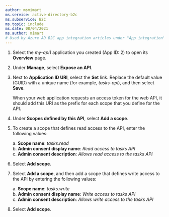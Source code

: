 ```yaml
---
author: msmimart
ms.service: active-directory-b2c
ms.subservice: B2C
ms.topic: include
ms.date: 08/04/2021
ms.author: mimart
# Used by Azure AD B2C app integration articles under "App integration".
---
```

1. Select the *my-api1* application you created (App ID: 2) to open its **Overview** page.

1. Under **Manage**, select **Expose an API**.
1. Next to **Application ID URI**, select the **Set** link. Replace the default value (GUID) with a unique name (for example, *tasks-api*), and then select  **Save**. 
 
   When your web application requests an access token for the web API, it should add this URI as the prefix for each scope that you define for the API.
1. Under **Scopes defined by this API**, select **Add a scope**.
1. To create a scope that defines read access to the API, enter the following values:

    a. **Scope name**: *tasks.read*  
    b. **Admin consent display name**: *Read access to tasks API*  
    c. **Admin consent description**: *Allows read access to the tasks API*

1. Select **Add scope**.

1. Select **Add a scope**, and then add a scope that defines write access to the API by entering the following values: 

    a. **Scope name**: *tasks.write*  
    b. **Admin consent display name**: *Write access to tasks API*  
    c. **Admin consent description**: *Allows write access to the tasks API*
1. Select **Add scope**.